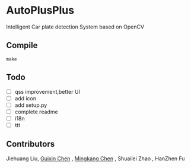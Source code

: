 # AutoPlusPlus

Intelligent Car plate detection System based on OpenCV

## Compile

```
make
```

## Todo

- [ ] qss improvement,better UI
- [ ] add icon
- [ ] add setup.py
- [ ] complete readme
- [ ] i18n
- [ ] ttt

## Contributors

Jiehuang Liu, [Guixin Chen](https://github.com/josedelinux) ,  [Mingkang  Chen](https://github.com/jarvis618) , Shuailei Zhao ,  HanZhen Fu
